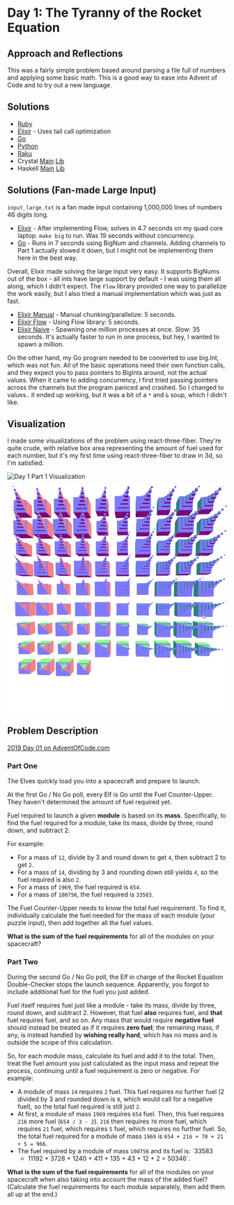 # Day 1: The Tyranny of the Rocket Equation

## Approach and Reflections

This was a fairly simple problem based around parsing a file full of numbers
and applying some basic math. This is a good way to ease into Advent of Code
and to try out a new language.

## Solutions

- [Ruby](./ruby_day01/01.rb)
- [Elixir](./elixir_day01/lib/elixir_day01.ex) - Uses tail call optimization
- [Go](./go_day01/day01.go)
- [Python](./python_day01/day01.py)
- [Raku](./raku_day01/01.p6)
- Crystal [Main](./crystal_day01/src/main.cr) [Lib](./crystal_day01/src/crystal_day01.cr)
- Haskell [Main](./haskell-day01/app/Main.hs)
  [Lib](./haskell-day01/src/Lib.hs)

## Solutions (Fan-made Large Input)

`input_large.txt` is a fan made input containing 1,000,000 lines of numbers 46
digits long.

- [Elixir](./elixir_day01/lib/elixir_day01_big.ex) - After implementing Flow,
  solves in 4.7 seconds on my quad core laptop. `make big` to run. Was 19
  seconds without concurrency.
- [Go](./go_day01/day01_large.go) - Runs in 7 seconds using BigNum and
  channels. Adding channels to Part 1 actually slowed it down, but I might
  not be implementing them here in the best way.

Overall, Elixir made solving the large input very easy. It supports BigNums
out of the box - all ints have large support by default - I was using them all
along, which I didn't expect. The `Flow` library provided one way to
parallelize the work easily, but I also tried a manual implementation which
was just as fast.

- [Elixir Manual](./elixir_day01/lib/elixir_day01_big.ex) - Manual
  chunking/parallelize: 5 seconds.
- [Elixir Flow](./elixir_day01/lib/elixir_day01_big_flow.ex) - Using Flow
  library: 5 seconds.
- [Elixir Naive](./elixir_day01/lib/elixir_day01_big_naive.ex) - Spawning one
  million processes at once. Slow: 35 seconds. It's actually faster to run in
  one process, but hey, I wanted to spawn a million.

On the other hand, my Go program needed to be converted to use big.Int, which
was not fun. All of the basic operations need their own function calls, and
they expect you to pass pointers to BigInts around, not the actual values.
When it came to adding concurrency, I first tried passing pointers across the
channels but the program paniced and crashed. So I changed to values.. it
ended up working, but it was a bit of a `*` and `&` soup, which I didn't like.

## Visualization

I made some visualizations of the problem using react-three-fiber. They're
quite crude, with relative box area representing the amount of fuel used for
each number, but it's my first time using react-three-fiber to draw in 3d, so
I'm satisfied.

![Day 1 Part 1 Visualization](./2019_day01_part1.gif?raw=true "Day 1 Part 1 Visualization")

![Day 1 Part 2 Visualization](./2019_day01_part2.gif?raw=true "Day 1 Part 2 Visualization")

## Problem Description

[2019 Day 01 on AdventOfCode.com](https://adventofcode.com/2019/day/1)

### Part One

The Elves quickly load you into a spacecraft and prepare to launch.

At the first Go / No Go poll, every Elf is Go until the Fuel Counter-Upper.
They haven't determined the amount of fuel required yet.

Fuel required to launch a given **module** is based on its **mass**.
Specifically, to find the fuel required for a module, take its mass, divide by
three, round down, and subtract 2.

For example:

- For a mass of `12`, divide by 3 and round down to get `4`, then subtract
  2 to get `2`.
- For a mass of `14`, dividing by 3 and rounding down still yields `4`, so the
  fuel required is also `2`.
- For a mass of `1969`, the fuel required is `654`.
- For a mass of `100756`, the fuel required is `33583`.

The Fuel Counter-Upper needs to know the total fuel requirement. To find it,
individually calculate the fuel needed for the mass of each module (your
puzzle input), then add together all the fuel values.

**What is the sum of the fuel requirements** for all of the modules on your spacecraft?

### Part Two

During the second Go / No Go poll, the Elf in charge of the Rocket Equation
Double-Checker stops the launch sequence. Apparently, you forgot to include
additional fuel for the fuel you just added.

Fuel itself requires fuel just like a module - take its mass, divide by three,
round down, and subtract 2. However, that fuel **also** requires fuel, and
**that** fuel requires fuel, and so on. Any mass that would require **negative
fuel** should instead be treated as if it requires **zero fuel**; the
remaining mass, if any, is instead handled by **wishing really hard**, which
has no mass and is outside the scope of this calculation.

So, for each module mass, calculate its fuel and add it to the total. Then,
treat the fuel amount you just calculated as the input mass and repeat the
process, continuing until a fuel requirement is zero or negative. For example:

- A module of mass `14` requires `2` fuel. This fuel requires no further fuel
  (2 divided by 3 and rounded down is `0`, which would call for a negative
  fuel), so the total fuel required is still just `2`.
- At first, a module of mass `1969` requires `654` fuel. Then, this fuel
  requires `216` more fuel (`654 / 3 - 2`). `216` then requires `70` more
  fuel, which requires `21` fuel, which requires `5` fuel, which requires no
  further fuel. So, the total fuel required for a module of mass `1969` is
  `654 + 216 + 70 + 21 + 5 = 966`.
- The fuel required by a module of mass `100756` and its fuel is: `33583
  - 11192 + 3728 + 1240 + 411 + 135 + 43 + 12 + 2 = 50346`.

**What is the sum of the fuel requirements** for all of the modules on your
spacecraft when also taking into account the mass of the added fuel?
(Calculate the fuel requirements for each module separately, then add them all
up at the end.)
